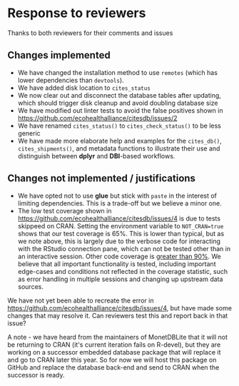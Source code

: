 # Response to reviewers

Thanks to both reviewers for their comments and issues


## Changes implemented

- We have changed the installation method to use `remotes` (which has lower
  dependencies than `devtools`).
- We have added disk location to `cites_status`
- We now clear out and disconnect the database tables after updating, which
  should trigger disk cleanup and avoid doubling database size
- We have modified out linter tests to avoid the false positives shown in
  https://github.com/ecohealthalliance/citesdb/issues/2
- We have renamed `cites_status()` to `cites_check_status()` to be less generic
- We have made more elaborate help and examples for the `cites_db()`, 
  `cites_shipments()`, and metadata functions to illustrate their use and
  distinguish between **dplyr** and **DBI**-based workflows.


## Changes not implemented / justifications

- We have opted not to use **glue** but stick with `paste` in the interest of
  limiting dependencies.  This is a trade-off but we believe a minor one.
- The low test coverage shown in https://github.com/ecohealthalliance/citesdb/issues/4
  is due to tests skippeed on CRAN.  Setting the environment variable to 
  `NOT_CRAN=true` shows that our test coverage is 65%.  This is lower than
  typical, but as we note above, this is largely due to the verbose code
  for interacting with the RStudio connection pane, which can not be
  tested other than in an interactive session. Other code coverage is 
  [greater than 90%](https://codecov.io/gh/ecohealthalliance/citesdb/tree/master/R).
  We believe that all important functionality is tested, including important
  edge-cases and conditions not reflected in the coverage statistic, such as
  error handling in multiple sessions and changing up upstream data sources.
  
  
We have not yet been able to recreate the error in
https://github.com/ecohealthalliance/citesdb/issues/4, but have made some
changes that may resolve it.  Can reviewers test this and report back in that
issue?

A note - we have heard from the maintainers of MonetDBLite that it will not be
returning to CRAN (it's current iteration fails on R-devel), but they are
working on a successor embedded database package that will replace it and go
to CRAN later this year. So for now we will host this package on GitHub and
replace the database back-end and send to CRAN when the successor is ready.
